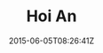 ---
title: "Hoi An"
date: 2015-06-05T08:26:41Z
draft: false
description: ""
hasGallery: true
type: post
region: "Asia (Southeast)"
country: "Vietnam"
thumbnail: "hoian-10.jpg"
---